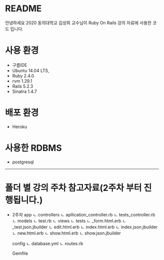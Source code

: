 # README

안녕하세요 2020 동의대학교 김성희 교수님이 Ruby On Rails 강의 자료에 사용한 코드 입니다.

# 사용 환경
- 구름IDE
- Ubuntu 14.04 LTS, 
- Ruby 2.4.0
- rvm 1.29.1
- Rails 5.2.3
- Sinatra 1.4.7

# 배포 환경
- Heroku

# 사용한 RDBMS
- postgresql
-------------------------------------------------------------------------
# 폴더 별 강의 주차 참고자료(2주차 부터 진행됩니다.)

- 2주차
   app 
    ㄴ controllers 
          ㄴ apllication_controller.rb 
          ㄴ tests_controller.rb 
    ㄴ models 
          ㄴ test.rb 
    ㄴ views 
          ㄴ tests 
              ㄴ _form.html.erb 
              ㄴ _test.json.jbuilder 
              ㄴ edit.html.erb 
              ㄴ index.html.erb 
              ㄴ index.json.jbuilder 
              ㄴ new.html.erb 
              ㄴ show.html.erb 
              ㄴ show.json.jbuilder 
    
   config 
      ㄴ database.yml 
      ㄴ routes.rb 
 
       
   Gemfile 
   
    
      
   
  
